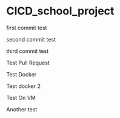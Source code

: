 # CICD_school_project

first commit test

second commit test

third commit test

Test Pull Request

Test Docker

Test docker 2

Test On VM

Another test
